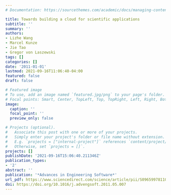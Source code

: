 ```yaml
---
# Documentation: https://sourcethemes.com/academic/docs/managing-content/

title: Towards building a cloud for scientific applications
subtitle: ''
summary: ''
authors:
- Lizhe Wang
- Marcel Kunze
- Jie Tao
- Gregor von Laszewski
tags: []
categories: []
date: '2011-01-01'
lastmod: 2021-09-16T11:06:40-04:00
featured: false
draft: false

# Featured image
# To use, add an image named `featured.jpg/png` to your page's folder.
# Focal points: Smart, Center, TopLeft, Top, TopRight, Left, Right, BottomLeft, Bottom, BottomRight.
image:
  caption: ''
  focal_point: ''
  preview_only: false

# Projects (optional).
#   Associate this post with one or more of your projects.
#   Simply enter your project's folder or file name without extension.
#   E.g. `projects = ["internal-project"]` references `content/project/deep-learning/index.md`.
#   Otherwise, set `projects = []`.
projects: []
publishDate: '2021-09-16T15:06:40.211346Z'
publication_types:
- '2'
abstract: ''
publication: '*Advances in Engineering Software*'
url_pdf: https://www.sciencedirect.com/science/article/pii/S0965997811001141
doi: https://doi.org/10.1016/j.advengsoft.2011.05.007
---
```

